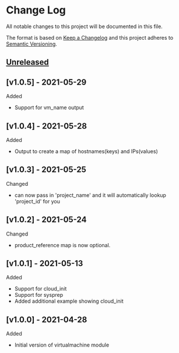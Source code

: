 # Change Log

All notable changes to this project will be documented in this file.

The format is based on [Keep a Changelog](http://keepachangelog.com/) and this
project adheres to [Semantic Versioning](http://semver.org/).

<a name="unreleased"></a>
## [Unreleased]

<a name="v1.0.5"></a>
## [v1.0.5] - 2021-05-29

Added
-  Support for vm_name output

<a name="v1.0.4"></a>
## [v1.0.4] - 2021-05-28

Added
-  Output to create a map of hostnames(keys) and IPs(values)

<a name="v1.0.3"></a>
## [v1.0.3] - 2021-05-25

Changed
- can now pass in 'project_name' and it will automatically lookup 'project_id' for you

<a name="v1.0.2"></a>
## [v1.0.2] - 2021-05-24

Changed
- product_reference map is now optional.

<a name="v1.0.1"></a>
## [v1.0.1] - 2021-05-13

Added
- Support for cloud_init
- Support for sysprep
- Added additional example showing cloud_init


<a name="v1.0.0"></a>
## [v1.0.0] - 2021-04-28

Added
- Initial version of virtualmachine module

[Unreleased]: https://github.com/Aristocrat-B2B/terraform-nutanix-virtualmachine/compare/v1.0.0...HEAD
